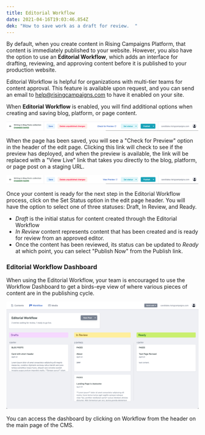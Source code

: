 ```yaml
---
title: Editorial Workflow
date: 2021-04-16T19:03:46.854Z
dek: "How to save work as a draft for review.  "
---
```

By default, when you create content in Rising Campaigns Platform, that content is immediately published to your website. However, you also have the option to use an **Editorial Workflow**, which adds an interface for drafting, reviewing, and approving content before it is published to your production website. 

Editorial Workflow is helpful for organizations with multi-tier teams for content approval. This feature is available upon request, and you can send an email to help@risingcampaigns.com to have it enabled on your site. 

When **Editorial Workflow** is enabled, you will find additional options when creating and saving blog, platform, or page content.

![Editorial Workflow in Header Screenshot](/img/uploads/screen-shot-2021-04-21-at-2.39.02-pm.png "Editorial Workflow in Header")

When the page has been saved, you will see a "Check for Preview" option in the header of the edit page. Clicking this link will check to see if the preview has deployed, and when the preview is available, the link will be replaced with a "View Live" link that takes you directly to the blog, platform, or page post on a staging URL.

![Editorial Workflow Preview Link Screenshot](/img/uploads/screen-shot-2021-04-21-at-2.39.14-pm.png "Editorial Workflow Preview Link")

Once your content is ready for the next step in the Editorial Workflow process, click on the Set Status option in the edit page header. You will have the option to select one of three statuses: Draft, In Review, and Ready.

* *Draft* is the initial status for content created through the Editorial Workflow
* *In Review* content represents content that has been created and is ready for review from an approved editor.
* Once the content has been reviewed, its status can be updated to *Ready* at which point, you can select "Publish Now" from the Publish link.

### Editorial Workflow Dashboard

When using the Editorial Workflow, your team is encouraged to use the Workflow Dashboard to get a birds-eye view of where various pieces of content are in the publishing cycle. 

![Editorial Workflow Dashboard Screenshot](/img/uploads/screen-shot-2021-04-21-at-2.52.10-pm.png "Editorial Workflow Dashboard")

You can access the dashboard by clicking on Workflow from the header on the main page of the CMS.